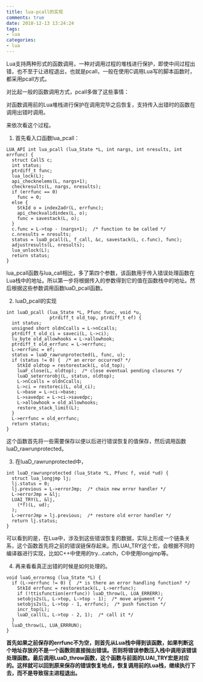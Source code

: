```yaml
---
title: lua-pcall的实现
comments: true
date: 2018-12-13 13:24:24
tags:
- lua
categories:
- lua
---
```


Lua支持两种形式的函数调用，一种对调用过程的堆栈进行保护，即使中间过程出错，也不至于让进程退出，也就是pcall，一般在使用C调用Lua写的脚本函数时，都采用pcall方式。

对比起一般的函数调用方式，pcall多做了这些事情：

对函数调用前的Lua堆栈进行保护在调用完毕之后恢复，支持传入出错时的函数在调用出错时调用。

来依次看这个过程。

1. 首先看入口函数lua_pcall：

```
LUA_API int lua_pcall (lua_State *L, int nargs, int nresults, int errfunc) {
  struct CallS c;
  int status;
  ptrdiff_t func;
  lua_lock(L);
  api_checknelems(L, nargs+1);
  checkresults(L, nargs, nresults);
  if (errfunc == 0)
    func = 0;
  else {
    StkId o = index2adr(L, errfunc);
    api_checkvalidindex(L, o);
    func = savestack(L, o);
  }
  c.func = L->top - (nargs+1);  /* function to be called */
  c.nresults = nresults;
  status = luaD_pcall(L, f_call, &c, savestack(L, c.func), func);
  adjustresults(L, nresults);
  lua_unlock(L);
  return status;
}
```

lua_pcall函数与lua_call相比，多了第四个参数，该函数用于传入错误处理函数在Lua栈中的地址。所以第一步将根据传入的参数得到它的值在函数栈中的地址。然后根据这些参数调用函数luaD_pcall函数。

2. luaD_pcall的实现

```
int luaD_pcall (lua_State *L, Pfunc func, void *u,
                ptrdiff_t old_top, ptrdiff_t ef) {
  int status;
  unsigned short oldnCcalls = L->nCcalls;
  ptrdiff_t old_ci = saveci(L, L->ci);
  lu_byte old_allowhooks = L->allowhook;
  ptrdiff_t old_errfunc = L->errfunc;
  L->errfunc = ef;
  status = luaD_rawrunprotected(L, func, u);
  if (status != 0) {  /* an error occurred? */
    StkId oldtop = restorestack(L, old_top);
    luaF_close(L, oldtop);  /* close eventual pending closures */
    luaD_seterrorobj(L, status, oldtop);
    L->nCcalls = oldnCcalls;
    L->ci = restoreci(L, old_ci);
    L->base = L->ci->base;
    L->savedpc = L->ci->savedpc;
    L->allowhook = old_allowhooks;
    restore_stack_limit(L);
  }
  L->errfunc = old_errfunc;
  return status;
}
```

这个函数首先将一些需要保存以便以后进行错误恢复的值保存，然后调用函数luaD_rawrunprotected。

3. 在luaD_rawrunprotected中，

```
int luaD_rawrunprotected (lua_State *L, Pfunc f, void *ud) {
  struct lua_longjmp lj;
  lj.status = 0;
  lj.previous = L->errorJmp;  /* chain new error handler */
  L->errorJmp = &lj;
  LUAI_TRY(L, &lj,
    (*f)(L, ud);
  );
  L->errorJmp = lj.previous;  /* restore old error handler */
  return lj.status;
}
```

可以看到的是，在Lua中，涉及到这些错误恢复的数据，实际上形成一个链条关系，这个函数首先将之前的错误链保存起来。而LUAI_TRY这个宏，会根据不同的编译器进行实现，比如C++中使用的try…catch，C中使用longjmp等。

4. 再来看看真正出错的时候是如何处理的。

```
void luaG_errormsg (lua_State *L) {
  if (L->errfunc != 0) {  /* is there an error handling function? */
    StkId errfunc = restorestack(L, L->errfunc);
    if (!ttisfunction(errfunc)) luaD_throw(L, LUA_ERRERR);
    setobjs2s(L, L->top, L->top - 1);  /* move argument */
    setobjs2s(L, L->top - 1, errfunc);  /* push function */
    incr_top(L);
    luaD_call(L, L->top - 2, 1);  /* call it */
  }
  luaD_throw(L, LUA_ERRRUN);
}
```

**首先如果之前保存的errfunc不为空，则首先从Lua栈中得到该函数，如果判断这个地址存放的不是一个函数则直接抛出错误。否则将错误参数压入栈中调用该错误处理函数。最后调用LuaD_throw函数，这个函数与前面的LUAI_TRY宏是对应的。这样就可以回到原来保存的错误恢复地点，恢复调用前的Lua栈，继续执行下去，而不是导致宿主进程退出。**